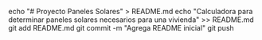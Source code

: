 echo "# Proyecto Paneles Solares" > README.md
echo "Calculadora para determinar paneles solares necesarios para una vivienda" >> README.md
git add README.md
git commit -m "Agrega README inicial"
git push
